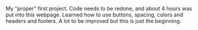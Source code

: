 My "proper" first project. 
Code needs to be redone, and about 4 hours was put into this webpage. Learned how to use buttons, spacing, colors and headers and footers.
A lot to be improved but this is just the beginning. 
